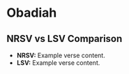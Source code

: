 # Obadiah

## NRSV vs LSV Comparison

- **NRSV:** Example verse content.
- **LSV:** Example verse content.
